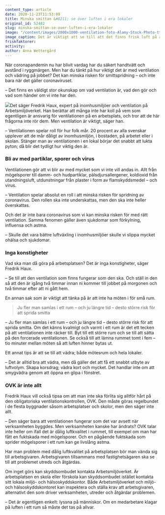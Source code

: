 ```yaml
---
content_type: article
date: 2020-11-23T11:53:09
title: Minska smittan &#8211; se över luften i era lokaler
original_id: 52482
slug: minska-smittan-se-over-luften-i-era-lokaler
image: "/content/images/2000x1000-ventilation-foto-Alamy-Stock-Photo-tt.jpg"
image_caption: Det är viktigt att se till att det finns frisk luft på arbetsplatsen, för att minska risken för smittspridning. Se över ventilationen och vädra ofta, är två av Arbetsmiljöverkets råd.
friskfaktorer:
activity:
author: Anna Wettergård
---
```


När coronapandemin nu har blivit vardag har du säkert handtvätt och avstånd i ryggmärgen. Men har du tänkt på hur viktigt det är med ventilation och vädring på jobbet? Det kan minska risken för smittspridning – och inte bara när det gäller coronaviruset.

– Det finns en väldigt stor okunskap om vad ventilation är, vad den gör och vad som händer om vi inte har den.

[![](https://www.suntarbetsliv.se/wp-content/uploads/2020/11/200x220-Fredrik-Haux.jpg)](https://www.suntarbetsliv.se/wp-content/uploads/2020/11/200x220-Fredrik-Haux.jpg)Det säger Fredrik Haux, expert på inomhusmiljöer och ventilation på Arbetsmiljöverket. Han berättar att många inte har koll på vem som egentligen är ansvarig för ventilationen på en arbetsplats, och tror att de här frågorna inte rör dem. Men ventilation är viktigt, säger han.

– Ventilationen spelar roll för hur folk mår. 20 procent av alla svenskar upplever att de mår dåligt av inomhusmiljön, i bostaden, på arbetet eller i skolan. Stänger man av ventilationen i en lokal börjar det snabbt att lukta pyton; då blir det tydligt hur viktig den är.

### Bli av med partiklar, sporer och virus

Ventilationen gör att vi blir av med mycket som vi inte vill andas in. Allt från mögelsporer till damm- och hudpartiklar, pälsdjursallergener, koldioxid från utandningsluft, utdunstningar från plaster i form av flamskyddsmedel – och virus.

– Ventilation spelar absolut en roll i att minska risken för spridning av coronavirus. Den rollen ska inte underskattas, men den ska inte heller överskattas.

Och det är inte bara coronavirus som vi kan minska risken för med rätt ventilation. Samma fenomen gäller även sjukdomar som förkylning, influensa och astma.

– Skulle det vara bättre luftväxling i inomhusmiljöer skulle vi slippa mycket ohälsa och sjukdomar.

### Inga konstigheter

Vad ska man då göra på arbetsplatsen? Det är inga konstigheter, säger Fredrik Haux.

– Se till att den ventilation som finns fungerar som den ska. Och ställ in den så att den är igång två timmar innan ni kommer till jobbet på morgonen och två timmar efter att ni gått hem.

En annan sak som är viktigt att tänka på är att inte ha möten i för små rum.

> Ju fler man samlas i ett rum – och ju längre tid – desto större risk för att sprida smitta

– Ju fler man samlas i ett rum – och ju längre tid – desto större risk för att sprida smitta. Om det känns kvalmigt och varmt i ett rum är det ett tecken på att ventilationen inte räcker till. Byt till ett större rum och se till att sätta på den forcerade ventilationen. Se också till att lämna rummet tomt i fem – tio minuter mellan möten så att luften hinner bytas ut.

Ett annat tips är att se till att vädra; både mötesrum och hela lokaler.

– Det är alltid bra att vädra, men då gäller det att få ett snabbt utbyte av luftvolym. Skapa korsdrag; vädra kort och mycket. Det handlar inte om att smygvädra genom att öppna en glipa i fönstret.

### OVK är inte allt

Fredrik Haux vill också tipsa om att man inte ska förlita sig alltför hårt på den obligatoriska ventilationskontrollen, OVK. Den måste göras regelbundet i de flesta byggnader såsom arbetsplatser och skolor, men den säger inte allt.

– Den säger bara att ventilationen fungerar som det var avsett när verksamheten byggdes. Men verksamheten kanske har ändrats? OVK talar inte heller om ifall det är dålig luftkvalitet i rummet, till exempel om man har fått en fuktskada med mögelsporer. Och en pågående fuktskada som sprider mögelsporer i ett rum kan ge livslång astma.

Har man problem med dålig luftkvalitet på arbetsplatsen bör man vända sig till arbetsgivaren. Arbetsgivaren tillsammans med fastighetsägaren ska se till att problemet utreds och åtgärdas.

Om inget görs kan skyddsombudet kontakta Arbetsmiljöverket. Är arbetsplatsen en skola eller förskola kan skyddsombudet istället kontakta sitt lokala miljö- och hälsoskyddskontor. Både Arbetsmiljöverket och miljö- och hälsoskyddskontoret kan inspektera och ställa krav att arbetsgivaren, alternativt den som driver verksamheten, utreder och åtgärdar problemen.

– Det är egentligen enkelt: lyssna på människor. Om en medarbetare klagar på luften i ett rum så måste det tas på allvar.
